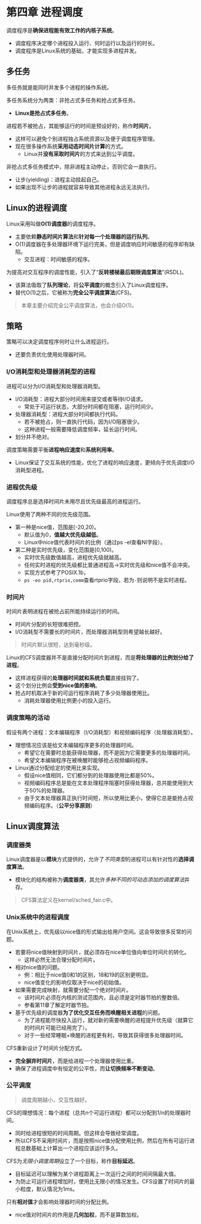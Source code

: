 # 第四章 进程调度

调度程序是**确保进程能有效工作的内核子系统**。
* 调度程序决定哪个进程投入运行、何时运行以及运行的时长。
* 调度程序是Linux系统的基础，才能实现多进程并发。

## 多任务

多任务就是能同时并发多个进程的操作系统。

多任务系统分为两类：非抢占式多任务和抢占式多任务。
* **Linux是抢占式多任务**。

进程若不被抢占，其能够运行的时间是预设好的，称作**时间片**。
* 这样可以避免个别进程独占系统资源以及便于调度程序管理。
* 现在很多操作系统**采用动态时间片计算**的方式。
  * Linux并**没有采取时间片**的方式来达到公平调度。

非抢占式多任务模式中，除非进程主动停止，否则它会一直执行。
* 让步(yielding)：进程主动挂起自己。
* 如果出现不让步的进程就容易导致其他进程永远无法执行。

## Linux的进程调度

Linux采用叫做**O(1)调度器**的调度程序。
* 主要依赖**静态时间片算法**和**针对每一个处理器的运行队列**。
* O(1)调度器在多处理器环境下运行完美，但是调度响应时间敏感的程序却有缺陷。
  * 交互进程：时间敏感的程序。

为提高对交互程序的调度性能，引入了“**反转楼梯最后期限调度算法**”(RSDL)。
* 该算法吸取了**队列理论**，将**公平调度**的概念引入了Linux调度程序。
* 替代O(1)之后，它被称为**完全公平调度算法**(CFS)。

> 本章主要介绍完全公平调度算法，也会介绍O(1)。

## 策略

策略可以决定调度程序何时让什么进程运行。
* 还要负责优化使用处理器时间。

### I/O消耗型和处理器消耗型的进程

进程可以分为I/O消耗型和处理器消耗型。
* I/O消耗型：进程大部分时间用来提交或者等待I/O请求。
  * 常处于可运行状态，大部分时间都在阻塞，运行时间少。
* 处理器消耗型：进程大部分时间都执行代码。
  * 若不被抢占，则一直执行代码，因为I/O阻塞很少。
  * 这种进程一般需要降低调度频率，延长运行时间。
* 划分并不绝对。

调度策略需要平衡**进程响应速度**和**系统利用率**。
* Linux保证了交互系统的性能，优化了进程的响应速度，更倾向于优先调度I/O消耗型进程。

### 进程优先级

调度程序总是选择时间片未用尽且优先级最高的进程运行。

Linux使用了两种不同的优先级范围。
* 第一种是nice值，范围是\[-20,20)。
  * 默认值为0，**值越大优先级越低**。
  * Linux中nice值代表时间片的比例（通过ps -el查看NI字段）。
* 第二种是实时优先级，变化范围是\[0,100)。
  * 实时优先级数值越高，进程优先级就越高。
  * 任何实时进程的优先级都比普通进程高->实时优先级和nice值不会冲突。
  * 实现方式参考了POSIX.1b，
  * `ps -eo pid,rtprio,comm`查看rtprio字段，若为`-`则说明不是实时进程。

### 时间片

时间片表明进程在被抢占前所能持续运行的时间。
* 时间片分配的长短很难把控。
* I/O消耗型不需要长的时间片，而处理器消耗型则希望越长越好。

> 时间片默认很短，达到毫秒级。

Linux的CFS调度器并不是直接分配时间片到进程，而是**将处理器的比例划分给了进程**。
* 这样进程获得的**处理器时间就和系统负载**直接挂钩了。
* 这个划分比例会**受到nice值的影响**。
* 抢占时机取决于新的可运行程序消耗了多少处理器使用比。
  * 消耗处理器使用比例更小的投入运行。

### 调度策略的活动

假设有两个进程：文本编辑程序（I/O消耗型）和视频编码程序（处理器消耗型）。
* 理想情况应该是给文本编辑程序更多的处理器时间。
  * 希望它在需要时总能获得处理器，而不是因为它需要更多的处理器时间。
  * 希望文本编辑程序在被唤醒时能够抢占视频编码程序。
* Linux通过分配给定的使用比来实现。
  * 假设nice值相同，它们都分到的处理器使用比都是50%。
  * 视频编码程序总是能在文本处理程序阻塞时获得处理器，总共能使用到大于50%的处理器。
  * 由于文本处理器真正执行时间短，所以使用比更小，使得它总是能抢占视频编码程序。（**公平分享原则**）

## Linux调度算法

### 调度器类

Linux调度器是以**模块**方式提供的，允许了*不同类型*的进程可以有针对性的**选择调度算法**。
* 模块化的结构被称为**调度器类**，其允许*多种不同的可动态添加的调度算法*并存。

> CFS算法定义在kernel/sched_fair.c中。

### Unix系统中的进程调度

在Unix系统上，优先级以nice值的形式输出给用户空间。这会导致很多反常的问题。
* 若要将nice值映射到时间片，就必须存在nice单位值向单位时间片的转化。
  * 这样必然无法合理分配时间片。
* 相对nice值的问题。
  * 例：相比于nice值0和1的区别，18和19的区别更明显。
  * nice值变化的影响仅取决于nice的初始值。
* 如果需要完成映射，就需要分配一个绝对时间片。
  * 该时间片必须在内核的测试范围内，且必须是定时器节拍的整数倍。
  * 参看第11章了解定时器节拍。
* 基于优先级的调度器**为了优化交互任务而唤醒相关进程**的问题。
  * 为了进程能尽快投入运行，就对新的需要唤醒的进程提升优先级（就算它的时间片可能已经用完了）。
  * 对于一些经常睡眠+唤醒的进程更有利，导致其获得很多处理器时间。

CFS重新设计了时间片分配方式。
* **完全摒弃时间片**，而是给进程一个处理器使用比重。
* 确保了进程调度中有恒定的公平性，而**让切换频率不断变动**。

### 公平调度

> 调度周期越小，交互性越好。

CFS的理想情况：每个进程（总共n个可运行进程）都可以分配到1/n的处理器时间。
* 同时给进程很短的时间周期。但这样会导致经常调度。
* 所以CFS不采用时间片，而是按照nice值分配使用比例，然后在所有可运行进程总数基础上计算出一个进程应该运行多久。

CFS为*无限小调度周期*设立了一个目标，称作**目标延迟**。
* 目标延迟可以理解为某个进程距离上一次运行之间的时间间隔最大值。
* 为防止可运行进程增加时，使用比无限小的情况发生。CFS设置了时间片的最小粒度，默认情况为1ms。

只有**相对值**才会影响处理器时间的分配比例。
* nice值对时间片的作用是**几何加权**，而不是算数加权。

